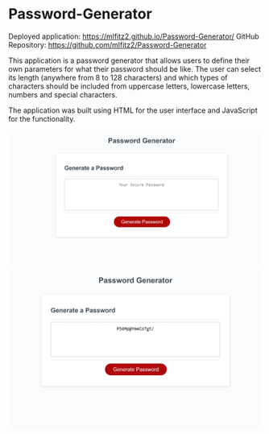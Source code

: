 # Password-Generator

Deployed application: https://mlfitz2.github.io/Password-Generator/
GitHub Repository: https://github.com/mlfitz2/Password-Generator

This application is a password generator that allows users to define their own parameters for what their password should be like. The user can select its length (anywhere from 8 to 128 characters) and which types of characters should be included from uppercase letters, lowercase letters, numbers and special characters. 

The application was built using HTML for the user interface and JavaScript for the functionality. 

![Screenshot-1](./screenshots/homescreen.JPG)
![Screenshot-2](./screenshots/password.JPG)